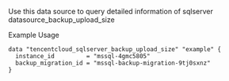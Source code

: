Use this data source to query detailed information of sqlserver datasource_backup_upload_size

Example Usage

```hcl
data "tencentcloud_sqlserver_backup_upload_size" "example" {
  instance_id         = "mssql-4gmc5805"
  backup_migration_id = "mssql-backup-migration-9tj0sxnz"
}
```
